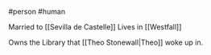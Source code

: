 #person #human

Married to [[Sevilla de Castelle]] 
Lives in [[Westfall]] 

Owns the Library that [[Theo Stonewall|Theo]] woke up in.

